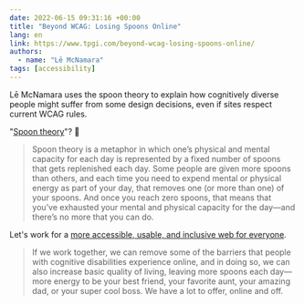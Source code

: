 ```yaml
---
date: 2022-06-15 09:31:16 +00:00
title: "Beyond WCAG: Losing Spoons Online"
lang: en
link: https://www.tpgi.com/beyond-wcag-losing-spoons-online/
authors:
  - name: "Lē McNamara"
tags: [accessibility]
---
```


Lē McNamara uses the spoon theory to explain how cognitively diverse people might suffer from some design decisions, even if sites respect current WCAG rules.

"[Spoon theory](https://butyoudontlooksick.com/articles/written-by-christine/the-spoon-theory/)"? 🤔

> Spoon theory is a metaphor in which one’s physical and mental capacity for each day is represented by a fixed number of spoons that gets replenished each day. Some people are given more spoons than others, and each time you need to expend mental or physical energy as part of your day, that removes one (or more than one) of your spoons. And once you reach zero spoons, that means that you’ve exhausted your mental and physical capacity for the day—and there’s no more that you can do.

Let's work for a [more accessible, usable, and inclusive web for everyone](https://www.w3.org/WAI/fundamentals/accessibility-usability-inclusion/).

> If we work together, we can remove some of the barriers that people with cognitive disabilities experience online, and in doing so, we can also increase basic quality of living, leaving more spoons each day—more energy to be your best friend, your favorite aunt, your amazing dad, or your super cool boss. We have a lot to offer, online and off.
